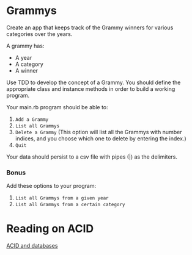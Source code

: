 # Grammys

Create an app that keeps track of the Grammy winners for various categories over the years.

A grammy has:

* A year
* A category
* A winner

Use TDD to develop the concept of a Grammy. You should define the appropriate class and instance methods in order to build a working program.

Your main.rb program should be able to:

1. `Add a Grammy`
2. `List all Grammys`
3. `Delete a Grammy` (This option will list all the Grammys with number indices, and you choose which one to delete by entering the index.)
4. `Quit`

Your data should persist to a csv file with pipes (|) as the delimiters.

### Bonus

Add these options to your program:

1. `List all Grammys from a given year`
2. `List all Grammys from a certain category`

# Reading on ACID

[ACID and databases](http://en.wikipedia.org/wiki/ACID)